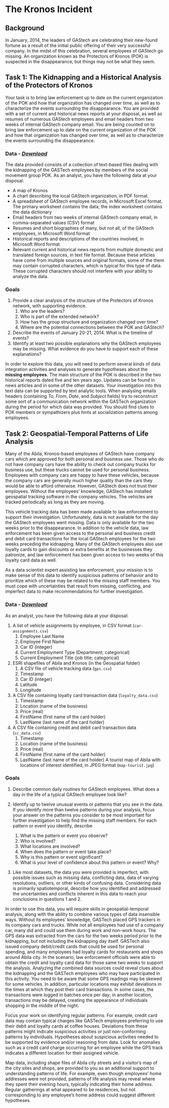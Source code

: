 #  The Kronos Incident

## Background
In January, 2014, the leaders of GAStech are celebrating their new-found fortune as
a result of the initial public offering of their very successful company. In the midst of this celebration, several
employees of GAStech go missing. An organization known as the Protectors of Kronos (POK) is suspected in
the disappearance, but things may not be what they seem.


## Task 1: The Kidnapping and a Historical Analysis of the Protectors of Kronos

Your task is to bring law enforcement up to date on the current organization of the POK and how that organization has changed over time, as well as to characterize the events surrounding the disappearance. You are provided with a set of current and historical news reports at your disposal, as well as resumes of numerous GAStech employees and email headers from two weeks of internal GAStech company email. You are being
counted on to bring law enforcement up to date on the current organization of the POK and how that organization has changed over time, as well as to characterize the events surrounding the disappearance.

### Data - *[Download](https://github.com/emmanueliarussi/DataScienceCapstone/tree/master/7_FinalProjects/TheKronosIncident/data/task1.zip)*

The data provided consists of a collection of text-based files dealing with the kidnapping of the GASTech employees by members of the social movement group POK.  As an analyst, you have the following data at your disposal:

* A map of Kronos
* A chart describing the local GAStech organization, in PDF format.
* A spreadsheet of GAStech employee records, in Microsoft Excel format. The primary worksheet contains the data; the index worksheet contains the data dictionary
* Email headers from two weeks of internal GAStech company email, in comma-separated values (CSV) format
* Resumes and short biographies of many, but not all, of the GAStech employees, in Microsoft Word format
* Historical reports and descriptions of the countries involved, in Microsoft Word format
* Relevant current and historical news reports from multiple domestic and translated foreign sources, in text file format. Because these articles have come from multiple sources and original formats, some of the them may contain corrupted characters, which is typical for this type of data. These corrupted characters should not interfere with your ability to analyze the data.

### Goals

1. Provide a clear analysis of the structure of the Protectors of Kronos network, with supporting evidence.
    1. Who are the leaders?
    2. Who is part of the extended network?
    3. How has the group structure and organization changed over time?
    4. Where are the potential connections between the POK and GAStech?
2. Describe the events of January 20-21, 2014. What is the timeline of events? 
3. Identify at least two possible explanations why the GAStech employees may be missing. What evidence do you have to support each of these explanations?

In order to explore this data, you will need to perform several kinds of data integration activities and analyses to generate hypotheses
about the __missing employees__. The main structure of the POK is described in the two historical reports dated five and ten years ago. Updates can be found in news articles and in some of the other datasets. Your investigation into this text data can be supported by text analytic tools. When analysing emails headers (containing *To*, *From*, *Date*, and *Subject* fields) try to reconstruct some sort of a communication network within the GASTech organization during the period for which data was provided. You should find clues to POK members or sympathizers plus hints at socialization patterns among employees. 

## Task 2: Geospatial-Temporal Patterns of Life Analysis

Many of the Abila, Kronos-based employees of GAStech have company cars which are approved for both personal and business use. Those who do not have company cars have the ability to check out company trucks for business use, but these trucks cannot be used for personal business. Employees with company cars are happy to have these vehicles, because the company cars are generally much higher quality than the cars they would be able to afford otherwise. However, GAStech does not trust their employees. Without the employees’ knowledge, GAStech has installed geospatial tracking software in the company vehicles. The vehicles are tracked periodically as long as they are moving.

This vehicle tracking data has been made available to law enforcement to support their investigation. Unfortunately, data is not available for the day the GAStech employees went missing. Data is only available for the two weeks prior to the disappearance. In addition to the vehicle data, law enforcement has been given access to the personal and business credit and debit card transactions for the local GAStech employees for the two weeks preceding the kidnapping. Many of the GAStech employees also use loyalty cards to gain discounts or extra benefits at the businesses they patronize, and law enforcement has been given access to two weeks of this loyalty card data as well.

As a data scientist expert assisting law enforcement, your mission is to make sense of this data to identify suspicious patterns of behavior and to prioritize which of these may be related to the missing staff members. You must cope with uncertainties that result from missing, conflicting, and imperfect data to make recommendations for further investigation.


### Data - *[Download](https://github.com/emmanueliarussi/DataScienceCapstone/tree/master/7_FinalProjects/TheKronosIncident/data/task2.zip)*
As an analyst, you have the following data at your disposal:

1. A list of vehicle assignments by employee, in CSV format (`car-assignments.csv`)
    1. Employee Last Name
    2. Employee First Name
    3. Car ID (integer)
    4. Current Employment Type (Department; categorical)
    5. Current Employment Title (job title; categorical)
2. ESRI shapefiles of Abila and Kronos (in the Geospatial folder)
    1. A CSV file of vehicle tracking data (`gps.csv`)
    2. Timestamp
    3. Car ID (integer)
    4. Latitude
    5. Longitude
3. A CSV file containing loyalty card transaction data (`loyalty_data.csv`)
    1. Timestamp
    2. Location (name of the business)
    3. Price (real)
    4. FirstName (first name of the card holder)
    5. LastName (last name of the card holder)
4. A CSV file containing credit and debit card transaction data (`cc_data.csv`)
    1. Timestamp
    2. Location (name of the business)
    3. Price (real)
    4. FirstName (first name of the card holder)
    5. LastName (last name of the card holder)
A tourist map of Abila with locations of interest identified, in JPEG format (`map-tourist.jpg`)

### Goals

1.  Describe common daily routines for GAStech employees. What does a day in the life of a typical GAStech employee look like? 

2. Identify up to twelve unusual events or patterns that you see in the data. If you identify more than twelve patterns during your analysis, focus your answer on the patterns you consider to be most important for further investigation to help find the missing staff members. For each pattern or event you identify, describe
    1. What is the pattern or event you observe?
    2. Who is involved?
    3. What locations are involved?
    4. When does the pattern or event take place?
    5. Why is this pattern or event significant?
    6. What is your level of confidence about this pattern or event? Why?

3. Like most datasets, the data you were provided is imperfect, with possible issues such as missing data, conflicting data, data of varying resolutions, outliers, or other kinds of confusing data. Considering data is primarily spatiotemporal, describe how you identified and addressed the uncertainties and conflicts inherent in this data to reach your conclusions in questions 1 and 2.

In order to use this data, you will require skills in geospatial-temporal analysis, along with the ability to combine various types of data insensible ways. Without its employees’ knowledge, GASTech placed GPS trackers in its company cars and trucks. While not all employees had use of a company car, many did and could use them during work and non-work hours. The GPS data was extracted from the cars for the two weeks period prior to the kidnapping, but not including the kidnapping day itself.  GASTech also issued company debit/credit cards that could be used for personal spending, and many employees had loyalty cards for restaurants and shops around Abila city. In the scenario, law enforcement officials were able to obtain the credit and loyalty card data for those same two weeks to support the analysis. Analyzing the combined data sources could reveal clues about the kidnapping and the GASTech employees who may have participated in this activity.  You need to be aware that some GPS readings may be skewed for some vehicles. In addition, particular locations may exhibit deviations in the times at which they post their card transactions. In some cases, the transactions were logged in batches once per day; in another location, transactions may be delayed, creating the appearance of individuals shopping in the middle of the night. 

Focus your work on identifying regular patterns. For example, credit card data may contain typical charges like GASTech employees preferring to use their debit and loyalty cards at coffee houses. Deviations from these patterns might indicate suspicious activities or just non-conforming patterns by individuals. Hypotheses about suspicious activities needed to be supported by evidence and/or reasoning from data. Look for anomalies such as a credit card charge occurring for an employee while the GPS track indicates a different location for their assigned vehicle. 

Map data, including shape files of Abila city streets and a visitor’s map of the city sites and shops, are provided to you as an additional support to understanding patterns of life. For example, even though employees’ home addresses were not provided, patterns of life analysis may reveal where they spent their evening hours, typically indicating their home address. Regular gatherings at what appeared to be residences, but not corresponding to any employee’s home address could suggest different hypotheses.
